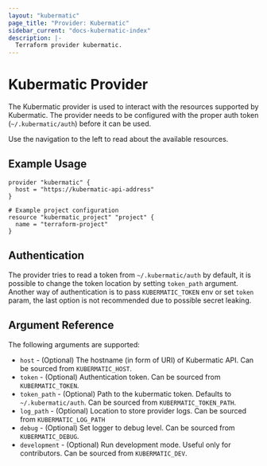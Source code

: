 ```yaml
---
layout: "kubermatic"
page_title: "Provider: Kubermatic"
sidebar_current: "docs-kubermatic-index"
description: |-
  Terraform provider kubermatic.
---
```


# Kubermatic Provider

The Kubermatic provider is used to interact with the resources supported by Kubermatic.
The provider needs to be configured with the proper auth token (`~/.kubermatic/auth`) before it can be used.

Use the navigation to the left to read about the available resources.

## Example Usage

```hcl
provider "kubermatic" {
  host = "https://kubermatic-api-address"
}

# Example project configuration
resource "kubermatic_project" "project" {
  name = "terraform-project"
}
```

## Authentication

The provider tries to read a token from `~/.kubermatic/auth` by default,
it is possible to change the token location by setting `token_path` argument.
Another way of authentication is to pass `KUBERMATIC_TOKEN` env or set `token` param,
the last option is not recommended due to possible secret leaking.

## Argument Reference

The following arguments are supported:

* `host` - (Optional) The hostname (in form of URI) of Kubermatic API. Can be sourced from `KUBERMATIC_HOST`.
* `token` - (Optional) Authentication token. Can be sourced from `KUBERMATIC_TOKEN`.
* `token_path` - (Optional) Path to the kubermatic token. Defaults to `~/.kubermatic/auth`. Can be sourced from `KUBERMATIC_TOKEN_PATH`.
* `log_path` - (Optional) Location to store provider logs. Can be sourced from `KUBERMATIC_LOG_PATH`
* `debug` - (Optional) Set logger to debug level. Can be sourced from `KUBERMATIC_DEBUG`.
* `development` - (Optional) Run development mode. Useful only for contributors. Can be sourced from `KUBERMATIC_DEV`.
